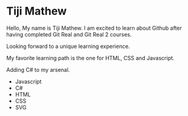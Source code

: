 Tiji Mathew
============
Hello, My name is Tiji Mathew. I am excited to learn about Github after having completed Git Real and Git Real 2 courses.

Looking forward to a unique learning experience.

My favorite learning path is the one for HTML, CSS and Javascript.

Adding C# to my arsenal.

* Javascript
* C#
* HTML 
* CSS 
* SVG
